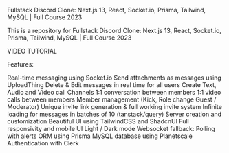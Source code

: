 Fullstack Discord Clone: Next.js 13, React, Socket.io, Prisma, Tailwind, MySQL | Full Course 2023

This is a repository for Fullstack Discord Clone: Next.js 13, React, Socket.io, Prisma, Tailwind, MySQL | Full Course 2023

VIDEO TUTORIAL

Features:

Real-time messaging using Socket.io
Send attachments as messages using UploadThing
Delete & Edit messages in real time for all users
Create Text, Audio and Video call Channels
1:1 conversation between members
1:1 video calls between members
Member management (Kick, Role change Guest / Moderator)
Unique invite link generation & full working invite system
Infinite loading for messages in batches of 10 (tanstack/query)
Server creation and customization
Beautiful UI using TailwindCSS and ShadcnUI
Full responsivity and mobile UI
Light / Dark mode
Websocket fallback: Polling with alerts
ORM using Prisma
MySQL database using Planetscale
Authentication with Clerk
